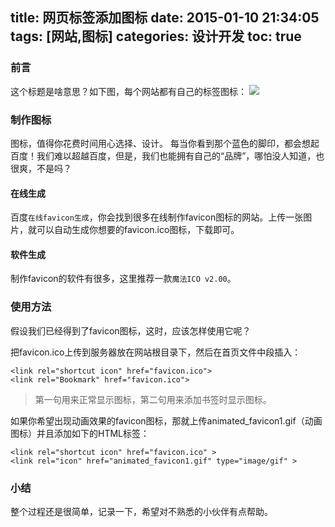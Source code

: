 title: 网页标签添加图标
date: 2015-01-10 21:34:05
tags: [网站,图标]
categories: 设计开发
toc: true
---

### 前言
这个标题是啥意思？如下图，每个网站都有自己的标签图标：
![](http://voidking.qiniudn.com/@/imgs/网页标签图标.jpg)
<!--more-->
### 制作图标
图标，值得你花费时间用心选择、设计。
每当你看到那个蓝色的脚印，都会想起百度！我们难以超越百度，但是，我们也能拥有自己的“品牌”，哪怕没人知道，也很爽，不是吗？

#### 在线生成
百度`在线favicon生成`，你会找到很多在线制作favicon图标的网站。上传一张图片，就可以自动生成你想要的favicon.ico图标，下载即可。

#### 软件生成
制作favicon的软件有很多，这里推荐一款`魔法ICO v2.00`。

### 使用方法
假设我们已经得到了favicon图标，这时，应该怎样使用它呢？

把favicon.ico上传到服务器放在网站根目录下，然后在首页文件中<head>段插入：
```
<link rel="shortcut icon" href="favicon.ico">
<link rel="Bookmark" href="favicon.ico">
```
> 第一句用来正常显示图标，第二句用来添加书签时显示图标。

如果你希望出现动画效果的favicon图标，那就上传animated_favicon1.gif（动画图标）并且添加如下的HTML标签：
```
<link rel="shortcut icon" href="favicon.ico" >
<link rel="icon" href="animated_favicon1.gif" type="image/gif" >
```
### 小结
整个过程还是很简单，记录一下，希望对不熟悉的小伙伴有点帮助。

